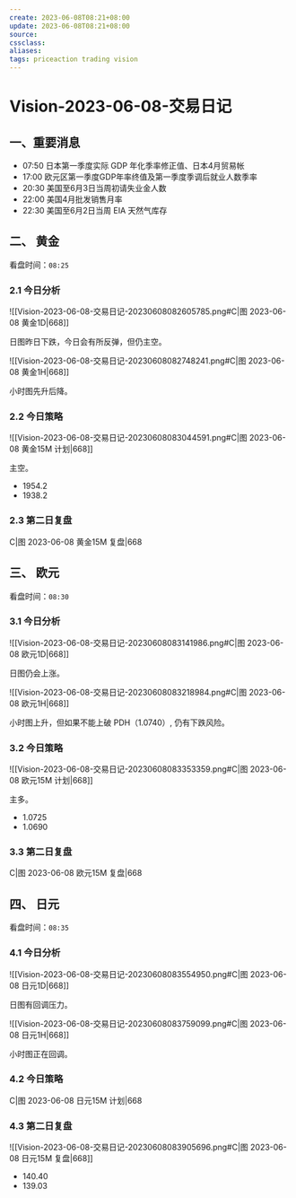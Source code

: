 ```yaml
---
create: 2023-06-08T08:21+08:00
update: 2023-06-08T08:21+08:00
source:
cssclass:
aliases:
tags: priceaction trading vision
---
```


# Vision-2023-06-08-交易日记

## 一、重要消息

- 07:50 日本第一季度实际 GDP 年化季率修正值、日本4月贸易帐
- 17:00 欧元区第一季度GDP年率终值及第一季度季调后就业人数季率
- 20:30 美国至6月3日当周初请失业金人数
- 22:00 美国4月批发销售月率
- 22:30 美国至6月2日当周 EIA 天然气库存

## 二、 黄金

看盘时间：`08:25`

### 2.1 今日分析

![[Vision-2023-06-08-交易日记-20230608082605785.png#C|图 2023-06-08 黄金1D|668]]

日图昨日下跌，今日会有所反弹，但仍主空。

![[Vision-2023-06-08-交易日记-20230608082748241.png#C|图 2023-06-08 黄金1H|668]]

小时图先升后降。

### 2.2 今日策略

![[Vision-2023-06-08-交易日记-20230608083044591.png#C|图 2023-06-08 黄金15M 计划|668]]

主空。

- 1954.2
- 1938.2

### 2.3 第二日复盘

C|图 2023-06-08 黄金15M 复盘|668

## 三、 欧元

看盘时间：`08:30`

### 3.1 今日分析

![[Vision-2023-06-08-交易日记-20230608083141986.png#C|图 2023-06-08 欧元1D|668]]

日图仍会上涨。

![[Vision-2023-06-08-交易日记-20230608083218984.png#C|图 2023-06-08 欧元1H|668]]

小时图上升，但如果不能上破 PDH（1.0740）, 仍有下跌风险。

### 3.2 今日策略

![[Vision-2023-06-08-交易日记-20230608083353359.png#C|图 2023-06-08 欧元15M 计划|668]]

主多。

- 1.0725
- 1.0690

### 3.3 第二日复盘

C|图 2023-06-08 欧元15M 复盘|668

## 四、 日元

看盘时间：`08:35`

### 4.1 今日分析

![[Vision-2023-06-08-交易日记-20230608083554950.png#C|图 2023-06-08 日元1D|668]]

日图有回调压力。

![[Vision-2023-06-08-交易日记-20230608083759099.png#C|图 2023-06-08 日元1H|668]]

小时图正在回调。

### 4.2 今日策略

C|图 2023-06-08 日元15M 计划|668

### 4.3 第二日复盘

![[Vision-2023-06-08-交易日记-20230608083905696.png#C|图 2023-06-08 日元15M 复盘|668]]

- 140.40
- 139.03

